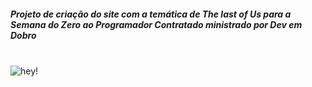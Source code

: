 <h5>Projeto de criação do site com a temática de The last of Us para a Semana do Zero ao Programador Contratado ministrado por Dev em Dobro</h5> <br>
<img src="https://media.tenor.com/adgjMlP1ADQAAAAM/i-phonedo-last-of-us.gif" alt="hey!">
